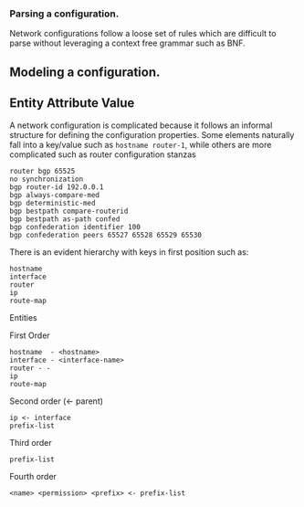 ### Parsing a configuration.


Network configurations follow a loose set of rules which are difficult to parse without leveraging a context free grammar such as BNF.

## Modeling a configuration.
## Entity Attribute Value

A network configuration is complicated because it follows an informal structure for defining the configuration properties. Some elements naturally fall into a key/value such as ```hostname router-1```, while others are more complicated such as router configuration stanzas

```
router bgp 65525
no synchronization
bgp router-id 192.0.0.1
bgp always-compare-med
bgp deterministic-med
bgp bestpath compare-routerid
bgp bestpath as-path confed
bgp confederation identifier 100
bgp confederation peers 65527 65528 65529 65530
```

There is an evident hierarchy with keys in first position such as:

```
hostname
interface
router
ip
route-map
```


Entities

First Order

```
hostname  - <hostname>
interface - <interface-name>
router - -
ip
route-map
```

Second order (<- parent)

```
ip <- interface
prefix-list
```


Third order
```
prefix-list
```

Fourth order
```
<name> <permission> <prefix> <- prefix-list

```
